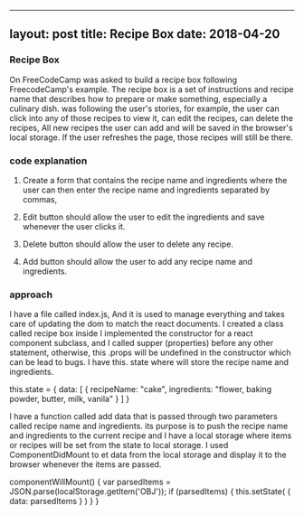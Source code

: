 
---
layout: post
title: Recipe Box
date: 2018-04-20
---

### Recipe Box

On FreeCodeCamp was asked to build a recipe box following FreecodeCamp's example. The recipe box is a set of instructions and recipe name that describes how to prepare or make something, especially a culinary dish. was following the user's stories, for example, the user can click into any of those recipes to view it,  can edit the recipes, can delete the recipes, All new recipes the user can add and will be saved in the browser's local storage. If the user refreshes the page, those recipes will still be there.

### code explanation

1. Create a form that contains the recipe name and ingredients where the user can then enter the recipe name and ingredients separated by commas,

2. Edit button should allow the user to edit the ingredients and save whenever the user clicks it.

3. Delete button should allow the user to delete any recipe.

4. Add button should allow the user to add any recipe name and ingredients.

### approach


I have a file called  index.js, And it is used to manage everything and takes care of updating the dom to match the react documents. I created a class called recipe box inside I implemented the constructor for a react component subclass,  and I called supper (properties) before any other statement, otherwise, this .props will be undefined in the constructor which can be lead to bugs. I have this. state where will store the recipe name and ingredients.

 this.state = {
            data: [
                {
                    recipeName: "cake",
                    ingredients: "flower, baking powder, butter, milk, vanila"
                }
            ]
        }

I have a function called add data that is passed through two parameters called recipe name and ingredients. its purpose is to push the recipe name and ingredients to the current recipe and I have a local storage where items or recipes will be set from the state to local storage. I used ComponentDidMount to et data from the local storage and display it to the browser whenever the items are passed.

componentWillMount() {
        var parsedItems = JSON.parse(localStorage.getItem('OBJ'));
        if (parsedItems) {
            this.setState(
                {
                    data: parsedItems
                }
            )
        }
    }







